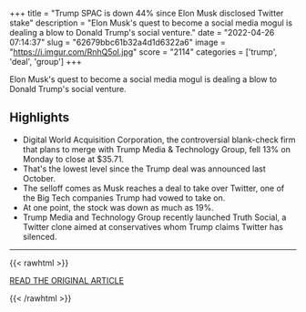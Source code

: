 +++
title = "Trump SPAC is down 44% since Elon Musk disclosed Twitter stake"
description = "Elon Musk's quest to become a social media mogul is dealing a blow to Donald Trump's social venture."
date = "2022-04-26 07:14:37"
slug = "62679bbc61b32a4d1d6322a6"
image = "https://i.imgur.com/RnhQ5ol.jpg"
score = "2114"
categories = ['trump', 'deal', 'group']
+++

Elon Musk's quest to become a social media mogul is dealing a blow to Donald Trump's social venture.

## Highlights

- Digital World Acquisition Corporation, the controversial blank-check firm that plans to merge with Trump Media & Technology Group, fell 13% on Monday to close at $35.71.
- That's the lowest level since the Trump deal was announced last October.
- The selloff comes as Musk reaches a deal to take over Twitter, one of the Big Tech companies Trump had vowed to take on.
- At one point, the stock was down as much as 19%.
- Trump Media and Technology Group recently launched Truth Social, a Twitter clone aimed at conservatives whom Trump claims Twitter has silenced.

---

{{< rawhtml >}}
  <p class="article-category">
    <a target="_blank" href="https://edition.cnn.com/2022/04/25/investing/twitter-trump-spac-elon-musk/index.html">READ THE ORIGINAL ARTICLE</a>
  </p>
{{< /rawhtml >}}
